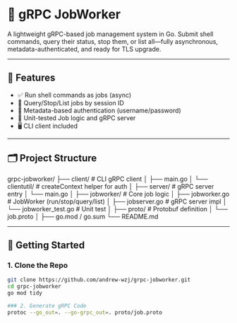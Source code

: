 # 🚀 gRPC JobWorker

A lightweight gRPC-based job management system in Go. 
Submit shell commands, query their status, stop them, or list all—fully asynchronous, metadata-authenticated, and ready for TLS upgrade.

---

## 🔧 Features

- ✅ Run shell commands as jobs (async)
- 📡 Query/Stop/List jobs by session ID
- 🔐 Metadata-based authentication (username/password)
- 🧪 Unit-tested Job logic and gRPC server
- 🖥 CLI client included

---

## 🗂️ Project Structure
grpc-jobworker/
├── client/ # CLI gRPC client
│ ├── main.go
│ └── clientutil/ # createContext helper for auth
│
├── server/ # gRPC server entry
│ └── main.go
│
├── jobworker/ # Core job logic
│ ├── jobworker.go # JobWorker (run/stop/query/list)
│ ├── jobserver.go # gRPC server impl
│ └── jobworker_test.go # Unit test
│
├── proto/ # Protobuf definition
│ └── job.proto
│
├── go.mod / go.sum
└── README.md


---

## 🚀 Getting Started

### 1. Clone the Repo

```bash
git clone https://github.com/andrew-wzj/grpc-jobworker.git
cd grpc-jobworker
go mod tidy

### 2. Generate gRPC Code
protoc --go_out=. --go-grpc_out=. proto/job.proto

